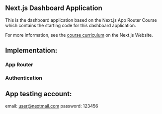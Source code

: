 ## Next.js Dashboard Application

This is the dashboard application based on the Next.js App Router Course which contains the starting code for this dashboard application.

For more information, see the [course curriculum](https://nextjs.org/learn) on the Next.js Website.

## Implementation:

### App Router

### Authentication

## App testing account:

email: user@nextmail.com
password: 123456
